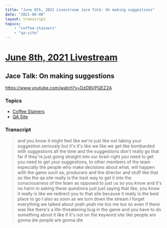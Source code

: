 ```yaml
---
title: "June 8th, 2021 Livestream Jace Talk: On making suggestions"
date: "2021-06-08"
layout: transcript
topics:
    - "coffee-stainers"
    - "qa-site"
---
```

# [June 8th, 2021 Livestream](../2021-06-08.md)
## Jace Talk: On making suggestions
https://www.youtube.com/watch?v=DzDBVPQEZ2A

### Topics
* [Coffee Stainers](../topics/coffee-stainers.md)
* [QA Site](../topics/qa-site.md)

### Transcript

> and you know it might feel like we're just like not taking your suggestion seriously but it's it's like we like we get like bombarded with suggestions all the time and the suggestions don't really go that far if they're just going straight into our brain right you need to get you need to get your suggestions, to other members of the team especially the people who make decisions about what, will happen with the game such as, producers and the director and stuff like that so like the qa site really is the best way to get it into the consciousness of the team as opposed to just us so you know and it's no harm in asking these questions just just saying that like, you know it really is like we redirect you to that site because it really is the best place to go I also as soon as we turn down the stream I forget everything we talked about yeah yeah me too me too so even if there was like there's a life-threatening bug in the game and you have to do something about it like if it's not on the keyword site like people are gonna die people are gonna die
